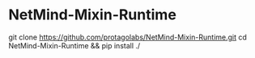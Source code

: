 # NetMind-Mixin-Runtime
git clone https://github.com/protagolabs/NetMind-Mixin-Runtime.git
cd NetMind-Mixin-Runtime && pip install ./
